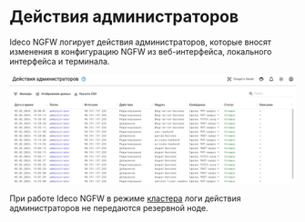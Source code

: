 # Действия администраторов

Ideco NGFW логирует действия администраторов, которые вносят изменения в конфигурацию NGFW из веб-интерфейса, локального интерфейса и терминала.

![](/.gitbook/assets/administrator-actions.png)

При работе Ideco NGFW в режиме [кластера](/settings/server-management/cluster.md) логи действия администраторов не передаются резервной ноде.
